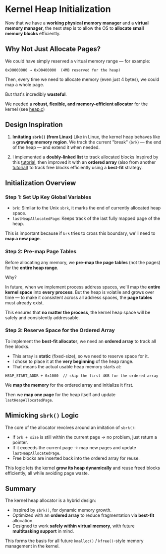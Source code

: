 # Kernel Heap Initialization

Now that we have a **working physical memory manager** and a **virtual memory manager**, the next step is to allow the OS to **allocate small memory blocks** efficiently.

## Why Not Just Allocate Pages?

We could have simply reserved a virtual memory range — for example:

```
0xD0000000 → 0xD0400000  (4MB reserved for the heap)
```

Then, every time we need to allocate memory (even just 4 bytes), we could map a whole page.

But that's incredibly **wasteful**.

We needed a **robust, flexible, and memory-efficient allocator** for the kernel (see [heap.c](/src/kernel/mem_manager/heap.c))

## Design Inspiration

1. **Imitating `sbrk()` (from Linux)** Like in Linux, the kernel heap behaves like a **growing memory region**. We track the current "break" (`brk`) — the end of the heap — and extend it when needed.

2. I implemented a **doubly-linked list** to track allocated blocks Inspired by this [tutorial](/doc/arjunsreedharan_org_post_148675821737_memory_allocators_101_write_a_simple_memory.pdf), then improved it with an **ordered array** (also from another [tutorial](/doc/heap_tuto.pdf)) to track free blocks efficiently using a **best-fit** strategy.

## Initialization Overview

### Step 1: Set Up Key Global Variables

* `brk`: Similar to the Unix `sbrk`, it marks the end of currently allocated heap space.
* `lastHeapAllocatedPage`: Keeps track of the last fully mapped page of the heap.

This is important because if `brk` tries to cross this boundary, we'll need to **map a new page**.

### Step 2: Pre-map Page Tables

Before allocating any memory, we **pre-map the page tables** (not the pages) for the **entire heap range**.

Why?

In future, when we implement process address spaces, we'll map the **entire kernel space** into **every process**. But the heap is volatile and grows over time — to make it consistent across all address spaces, the **page tables** must already exist.

This ensures that **no matter the process**, the kernel heap space will be safely and consistently addressable.

### Step 3: Reserve Space for the Ordered Array

To implement the **best-fit allocator**, we need an **ordered array** to track all free blocks.

* This array is **static** (fixed-size), so we need to reserve space for it.
* I chose to place it at the **very beginning** of the heap range.
* That means the actual usable heap memory starts at:

```
HEAP_START_ADDR + 0x1000  // skip the first 4KB for the ordered array
```

We **map the memory** for the ordered array and initialize it first.

Then we **map one page** for the heap itself and update `lastHeapAllocatedPage`.

## Mimicking `sbrk()` Logic

The core of the allocator revolves around an imitation of `sbrk()`:

* If `brk + size` is still within the current page → no problem, just return a pointer.
* If it exceeds the current page → map new pages and update `lastHeapAllocatedPage`.
* Free blocks are inserted back into the ordered array for reuse.

This logic lets the kernel **grow its heap dynamically** and reuse freed blocks efficiently, all while avoiding page waste.

## Summary

The kernel heap allocator is a hybrid design:

* Inspired by `sbrk()`, for dynamic memory growth.
* Optimized with an **ordered array** to reduce fragmentation via **best-fit** allocation.
* Designed to work **safely within virtual memory**, with future **multitasking support** in mind.

This forms the basis for all future `kmalloc()` / `kfree()`-style memory management in the kernel.